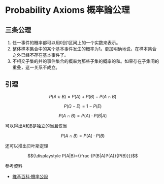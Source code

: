 # Probability Axioms 概率論公理

## 三条公理

1. 任一事件的概率都可以用0到1区间上的一个实数来表示。
2. 整体样本集合中的某个基本事件发生的概率为1。更加明确地说，在样本集合之外已经不存在基本事件了。
3. 不相交子集的并的事件集合的概率为那些子集的概率的和。如果存在子集间的重叠，这一关系不成立。

## 引理

$$ P(A\cup B)=P(A)+P(B)-P(A\cap B) $$

$$ P(\Omega -E)=1-P(E) $$

$$ P(A\cap B)=P(A)\cdot P(B\vert A) $$

可以得出A和B是独立的当且仅当

$$ P(A\cap B)=P(A)\cdot P(B) $$

还可以推出贝叶斯定理

$${\displaystyle P(A|B)={\frac {P(B|A)P(A)}{P(B)}}}$$

參考資料

* [維基百科·機率公設](https://zh.wikipedia.org/wiki/%E6%A9%9F%E7%8E%87%E5%85%AC%E8%A8%AD)
